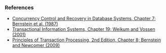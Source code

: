 ### References

- [Concurrency Control and Recovery in Database Systems, Chapter 7; Bernstein et al. (1987)](https://courses.cs.washington.edu/courses/cse490h/11wi/CSE490H_files/CSE550BHG-Ch7.pdf)
- [Transactional Information Systems, Chapter 19; Weikum and Vossen (2001)](https://www.sciencedirect.com/book/9781558605084/transactional-information-systems)
- [Principles of Transaction Processing, 2nd Edition, Chapter 8; Bernstein and Newcomer (2009)](https://www.sciencedirect.com/book/9781558606234/principles-of-transaction-processing)
